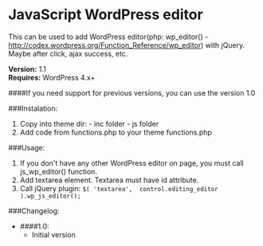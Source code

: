 JavaScript WordPress editor
============

This can be used to add WordPress editor(php: wp_editor() - http://codex.wordpress.org/Function_Reference/wp_editor) with jQuery. Maybe after click, ajax success, etc.

**Version:** 1.1  
**Requires:** WordPress 4.x+  

####If you need support for previous versions, you can use the version 1.0

###Instalation:
  1. Copy into theme dir:
    - inc folder
    - js folder
  2. Add code from functions.php to your theme functions.php

###Usage:
  1. If you don't have any other WordPress editor on page, you must call js_wp_editor() function.
  2. Add textarea element. Textarea must have id attribute.
  3. Call jQuery plugin:
    ```
    $( 'textarea',  control.editing_editor ).wp_js_editor();
    ```

###Changelog:
  
  * ####1.0:
    - Initial version  
